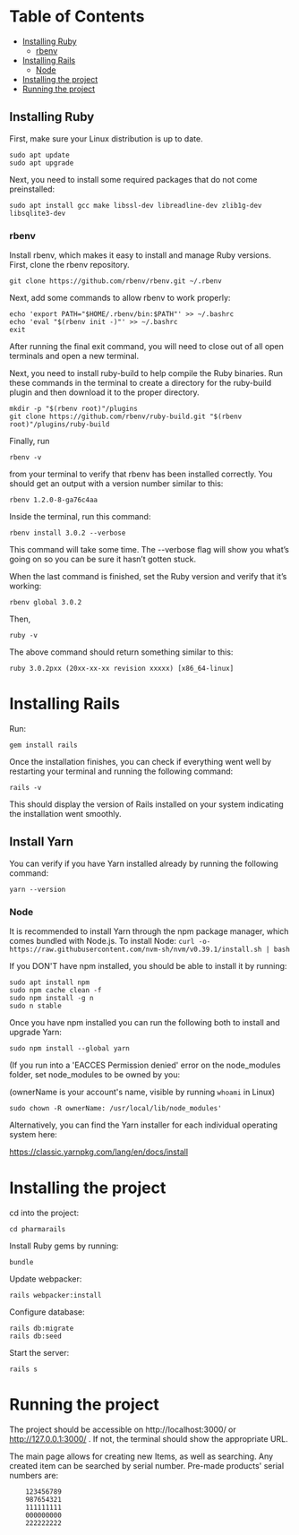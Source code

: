 # Table of Contents  


- [Installing Ruby](#ruby)  
  * [rbenv](#rbenv)
- [Installing Rails](#rails)  
  * [Node](#node)
- [Installing the project](#project)  
- [Running the project](#running)


<a name="ruby"/>

## Installing Ruby

First, make sure your Linux distribution is up to date. 
```
sudo apt update
sudo apt upgrade
```
Next, you need to install some required packages that do not come preinstalled:

`sudo apt install gcc make libssl-dev libreadline-dev zlib1g-dev libsqlite3-dev`

<a name="rbenv"/>    

### rbenv

Install rbenv, which makes it easy to install and manage Ruby versions.
First,  clone the rbenv repository.

`git clone https://github.com/rbenv/rbenv.git ~/.rbenv`

Next, add some commands to allow rbenv to work properly:
```
echo 'export PATH="$HOME/.rbenv/bin:$PATH"' >> ~/.bashrc
echo 'eval "$(rbenv init -)"' >> ~/.bashrc
exit
```
After running the final exit command, you will need to close out of all open terminals and open a new terminal.

Next, you need to install ruby-build to help compile the Ruby binaries. Run these commands in the terminal to create a directory for the ruby-build plugin and then download it to the proper directory.
```
mkdir -p "$(rbenv root)"/plugins
git clone https://github.com/rbenv/ruby-build.git "$(rbenv root)"/plugins/ruby-build
```
Finally, run

`rbenv -v`

from your terminal to verify that rbenv has been installed correctly. You should get an output with a version number similar to this:

`rbenv 1.2.0-8-ga76c4aa`

Inside the terminal, run this command:

`rbenv install 3.0.2 --verbose`

This command will take some time. The --verbose flag will show you what’s going on so you can be sure it hasn’t gotten stuck.

When the last command is finished, set the Ruby version and verify that it’s working:

`rbenv global 3.0.2`

Then,

`ruby -v`

The above command should return something similar to this:

`ruby 3.0.2pxx (20xx-xx-xx revision xxxxx) [x86_64-linux]`

<a name="rails"/>

# Installing Rails

Run:

`gem install rails`

Once the installation finishes, you can check if everything went well by restarting your terminal and running the following command:

`rails -v`

This should display the version of Rails installed on your system indicating the installation went smoothly.

## Install Yarn

You can verify if you have Yarn installed already by running the following command:

`yarn --version`

<a name="node"/>

### Node

It is recommended to install Yarn through the npm package manager, which comes bundled with Node.js. To install Node:
`curl -o- https://raw.githubusercontent.com/nvm-sh/nvm/v0.39.1/install.sh | bash`

If you DON'T have npm installed, you should be able to install it by running:

```
sudo apt install npm
sudo npm cache clean -f
sudo npm install -g n
sudo n stable
```

Once you have npm installed you can run the following both to install and upgrade Yarn:

`sudo npm install --global yarn`

(If you run into a 'EACCES Permission denied' error on the node_modules folder, set node_modules to be owned by you:

(ownerName is your account's name, visible by running `whoami` in Linux)

`sudo chown -R ownerName: /usr/local/lib/node_modules'`

Alternatively, you can find the Yarn installer for each individual operating system here:

https://classic.yarnpkg.com/lang/en/docs/install

<a name="project"/>

# Installing the project

cd into the project:

`cd pharmarails`

Install Ruby gems by running:

`bundle`

Update webpacker:

`rails webpacker:install`

Configure database:

```
rails db:migrate
rails db:seed
```

Start the server:

`rails s`

<a name="running"/>   

# Running the project 

The project should be accessible on http://localhost:3000/ or http://127.0.0.1:3000/ . If not, the terminal should show the appropriate URL.

  The main page allows for creating new Items, as well as searching. Any created item can be searched by serial number. Pre-made products' serial numbers are:
  
```
    123456789 
    987654321
    111111111
    000000000 
    222222222
```
